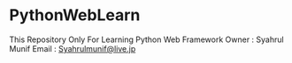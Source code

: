 # PythonWebLearn
This Repository Only For Learning Python Web Framework
Owner : Syahrul Munif
Email : Syahrulmunif@live.jp
